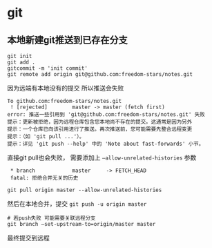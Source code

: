 # git

## 本地新建git推送到已存在分支

```shell
git init
git add .
gitcommit -m 'init commit'
git remote add origin git@github.com:freedom-stars/notes.git
```

因为远端有本地没有的提交 所以推送会失败

```shell
To github.com:freedom-stars/notes.git
 ! [rejected]        master -> master (fetch first)
error: 推送一些引用到 'git@github.com:freedom-stars/notes.git' 失败
提示：更新被拒绝，因为远程仓库包含您本地尚不存在的提交。这通常是因为另外
提示：一个仓库已向该引用进行了推送。再次推送前，您可能需要先整合远程变更
提示：（如 'git pull ...'）。
提示：详见 'git push --help' 中的 'Note about fast-forwards' 小节。
```

直接git pull也会失败， 需要添加上 `–allow-unrelated-histories` 参数

```shell
 * branch            master     -> FETCH_HEAD
 fatal: 拒绝合并无关的历史
```

```shell
git pull origin master --allow-unrelated-histories
```

然后在本地合并，提交 `git push -u origin master`

```shell
# 若push失败 可能需要关联远程分支
git branch –set-upstream-to=origin/master master
```

最终提交到远程
